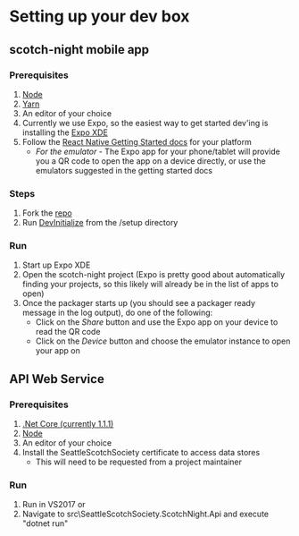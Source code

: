 # Setting up your dev box

## scotch-night mobile app

### Prerequisites
1. [Node](https://nodejs.org/en/)
2. [Yarn](https://yarnpkg.com/lang/en/docs/install/)
3. An editor of your choice
4. Currently we use Expo, so the easiest way to get started dev'ing is installing the [Expo XDE](https://github.com/expo/xde)
5. Follow the [React Native Getting Started docs](https://facebook.github.io/react-native/docs/getting-started.html) for your platform
    * *For the emulator* - The Expo app for your phone/tablet will provide you a QR code to open the app on a device directly, or use the emulators suggested in the getting started docs

### Steps

1. Fork the [repo](https://help.github.com/articles/fork-a-repo/)
2. Run [DevInitialize](../setup/DevInitialize.ps1) from the /setup directory


### Run

1. Start up Expo XDE
2. Open the scotch-night project (Expo is pretty good about automatically finding your projects, so this likely will already be in the list of apps to open)
3. Once the packager starts up (you should see a packager ready message in the log output), do one of the following:
    * Click on the *Share* button and use the Expo app on your device to read the QR code
    * Click on the *Device* button and choose the emulator instance to open your app on

## API Web Service

### Prerequisites

1. [.Net Core (currently 1.1.1)](https://www.microsoft.com/net/download/core)
2. [Node](https://nodejs.org/en/)
3. An editor of your choice
4. Install the SeattleScotchSociety certificate to access data stores
    * This will need to be requested from a project maintainer

### Run

1. Run in VS2017 or
2. Navigate to src\SeattleScotchSociety.ScotchNight.Api and execute "dotnet run"


